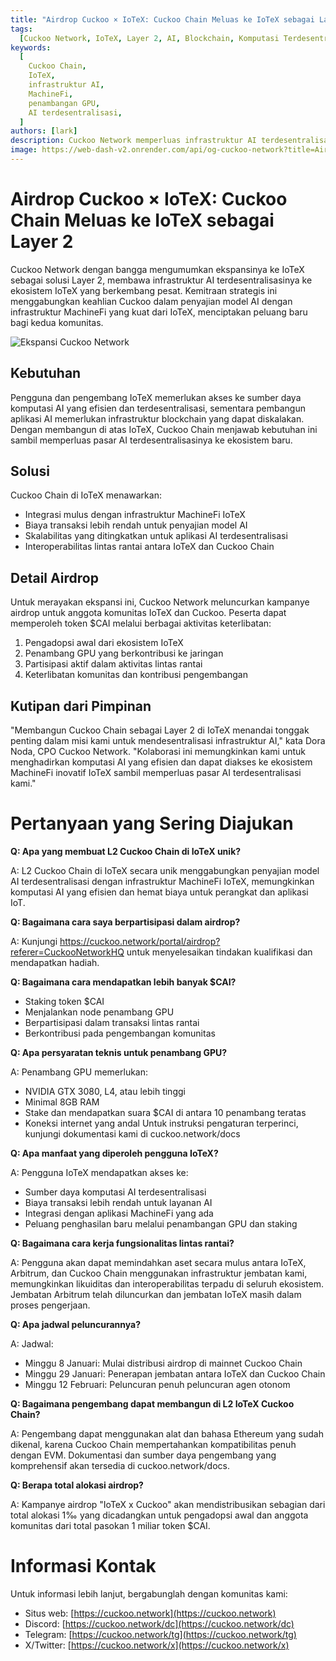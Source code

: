 ```yaml
---
title: "Airdrop Cuckoo × IoTeX: Cuckoo Chain Meluas ke IoTeX sebagai Layer 2"
tags:
  [Cuckoo Network, IoTeX, Layer 2, AI, Blockchain, Komputasi Terdesentralisasi]
keywords:
  [
    Cuckoo Chain,
    IoTeX,
    infrastruktur AI,
    MachineFi,
    penambangan GPU,
    AI terdesentralisasi,
  ]
authors: [lark]
description: Cuckoo Network memperluas infrastruktur AI terdesentralisasinya ke IoTeX sebagai solusi Layer 2, berintegrasi dengan ekosistem MachineFi IoTeX untuk menawarkan komputasi AI yang dapat diskalakan dan interoperabilitas lintas rantai. Temukan manfaatnya bagi pengembang, penambang, dan pengguna IoTeX, serta pelajari cara berpartisipasi dalam airdrop token $CAI.
image: https://web-dash-v2.onrender.com/api/og-cuckoo-network?title=Airdrop%20Cuckoo%20%C3%97%20IoTeX:%20Cuckoo%20Chain%20Meluas%20ke%20IoTeX%20sebagai%20Layer%202
---
```


# Airdrop Cuckoo × IoTeX: Cuckoo Chain Meluas ke IoTeX sebagai Layer 2

Cuckoo Network dengan bangga mengumumkan ekspansinya ke IoTeX sebagai solusi Layer 2, membawa infrastruktur AI terdesentralisasinya ke ekosistem IoTeX yang berkembang pesat. Kemitraan strategis ini menggabungkan keahlian Cuckoo dalam penyajian model AI dengan infrastruktur MachineFi yang kuat dari IoTeX, menciptakan peluang baru bagi kedua komunitas.

![Ekspansi Cuckoo Network](https://web-dash-v2.onrender.com/api/og-cuckoo-network?title=Airdrop%20Cuckoo%20%C3%97%20IoTeX:%20Cuckoo%20Chain%20Meluas%20ke%20IoTeX%20sebagai%20Layer%202)

## **Kebutuhan**

Pengguna dan pengembang IoTeX memerlukan akses ke sumber daya komputasi AI yang efisien dan terdesentralisasi, sementara pembangun aplikasi AI memerlukan infrastruktur blockchain yang dapat diskalakan. Dengan membangun di atas IoTeX, Cuckoo Chain menjawab kebutuhan ini sambil memperluas pasar AI terdesentralisasinya ke ekosistem baru.

## **Solusi**

Cuckoo Chain di IoTeX menawarkan:

- Integrasi mulus dengan infrastruktur MachineFi IoTeX
- Biaya transaksi lebih rendah untuk penyajian model AI
- Skalabilitas yang ditingkatkan untuk aplikasi AI terdesentralisasi
- Interoperabilitas lintas rantai antara IoTeX dan Cuckoo Chain

## **Detail Airdrop**

Untuk merayakan ekspansi ini, Cuckoo Network meluncurkan kampanye airdrop untuk anggota komunitas IoTeX dan Cuckoo. Peserta dapat memperoleh token $CAI melalui berbagai aktivitas keterlibatan:

1. Pengadopsi awal dari ekosistem IoTeX
2. Penambang GPU yang berkontribusi ke jaringan
3. Partisipasi aktif dalam aktivitas lintas rantai
4. Keterlibatan komunitas dan kontribusi pengembangan

## **Kutipan dari Pimpinan**

"Membangun Cuckoo Chain sebagai Layer 2 di IoTeX menandai tonggak penting dalam misi kami untuk mendesentralisasi infrastruktur AI," kata Dora Noda, CPO Cuckoo Network. "Kolaborasi ini memungkinkan kami untuk menghadirkan komputasi AI yang efisien dan dapat diakses ke ekosistem MachineFi inovatif IoTeX sambil memperluas pasar AI terdesentralisasi kami."

# **Pertanyaan yang Sering Diajukan**

**Q: Apa yang membuat L2 Cuckoo Chain di IoTeX unik?**

A: L2 Cuckoo Chain di IoTeX secara unik menggabungkan penyajian model AI terdesentralisasi dengan infrastruktur MachineFi IoTeX, memungkinkan komputasi AI yang efisien dan hemat biaya untuk perangkat dan aplikasi IoT.

**Q: Bagaimana cara saya berpartisipasi dalam airdrop?**

A: Kunjungi https://cuckoo.network/portal/airdrop?referer=CuckooNetworkHQ untuk menyelesaikan tindakan kualifikasi dan mendapatkan hadiah.

**Q: Bagaimana cara mendapatkan lebih banyak $CAI?**

- Staking token $CAI
- Menjalankan node penambang GPU
- Berpartisipasi dalam transaksi lintas rantai
- Berkontribusi pada pengembangan komunitas

**Q: Apa persyaratan teknis untuk penambang GPU?**

A: Penambang GPU memerlukan:

- NVIDIA GTX 3080, L4, atau lebih tinggi
- Minimal 8GB RAM
- Stake dan mendapatkan suara $CAI di antara 10 penambang teratas
- Koneksi internet yang andal Untuk instruksi pengaturan terperinci, kunjungi dokumentasi kami di cuckoo.network/docs

**Q: Apa manfaat yang diperoleh pengguna IoTeX?**

A: Pengguna IoTeX mendapatkan akses ke:

- Sumber daya komputasi AI terdesentralisasi
- Biaya transaksi lebih rendah untuk layanan AI
- Integrasi dengan aplikasi MachineFi yang ada
- Peluang penghasilan baru melalui penambangan GPU dan staking

**Q: Bagaimana cara kerja fungsionalitas lintas rantai?**

A: Pengguna akan dapat memindahkan aset secara mulus antara IoTeX, Arbitrum, dan Cuckoo Chain menggunakan infrastruktur jembatan kami, memungkinkan likuiditas dan interoperabilitas terpadu di seluruh ekosistem. Jembatan Arbitrum telah diluncurkan dan jembatan IoTeX masih dalam proses pengerjaan.

**Q: Apa jadwal peluncurannya?**

A: Jadwal:

- Minggu 8 Januari: Mulai distribusi airdrop di mainnet Cuckoo Chain
- Minggu 29 Januari: Penerapan jembatan antara IoTeX dan Cuckoo Chain
- Minggu 12 Februari: Peluncuran penuh peluncuran agen otonom

**Q: Bagaimana pengembang dapat membangun di L2 IoTeX Cuckoo Chain?**

A: Pengembang dapat menggunakan alat dan bahasa Ethereum yang sudah dikenal, karena Cuckoo Chain mempertahankan kompatibilitas penuh dengan EVM. Dokumentasi dan sumber daya pengembang yang komprehensif akan tersedia di cuckoo.network/docs.

**Q: Berapa total alokasi airdrop?**

A: Kampanye airdrop "IoTeX x Cuckoo" akan mendistribusikan sebagian dari total alokasi 1‰ yang dicadangkan untuk pengadopsi awal dan anggota komunitas dari total pasokan 1 miliar token $CAI.

# **Informasi Kontak**

Untuk informasi lebih lanjut, bergabunglah dengan komunitas kami:

- Situs web: [https://cuckoo.network](https://cuckoo.network)
- Discord: [https://cuckoo.network/dc](https://cuckoo.network/dc)
- Telegram: [https://cuckoo.network/tg](https://cuckoo.network/tg)
- X/Twitter: [https://cuckoo.network/x](https://cuckoo.network/x)
